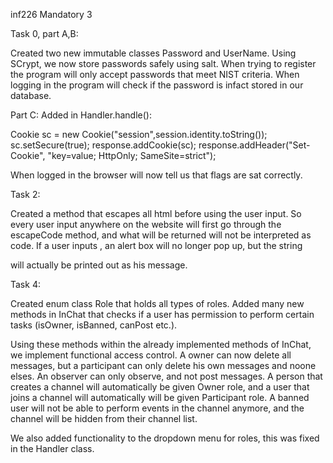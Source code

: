 inf226 Mandatory 3

Task 0, part A,B:

Created two new immutable classes Password and UserName. Using SCrypt, we now store passwords safely using salt.
When trying to register the program will only accept passwords that meet NIST criteria. When logging in the program
will check if the password is infact stored in our database. 

Part C:
Added in Handler.handle():

Cookie sc = new Cookie("session",session.identity.toString());
sc.setSecure(true);
response.addCookie(sc);
response.addHeader("Set-Cookie", "key=value; HttpOnly; SameSite=strict");

When logged in the browser will now tell us that flags are sat correctly.


Task 2:

Created a method that escapes all html before using the user input. So every user input anywhere on the website will 
first go through the escapeCode method, and what will be returned will not be interpreted as code.
If a user inputs <script>alert("Hello")</script>, an alert box will no longer pop up, but the string 
<script>alert("Hello")</script> will actually be printed out as his message.

Task 4:

Created enum class Role that holds all types of roles. Added many new methods in InChat that checks if a user has
permission to perform certain tasks (isOwner, isBanned, canPost etc.). 

Using these methods within the already implemented methods of InChat, we implement functional access control. A owner can now delete all messages, but a
participant can only delete his own messages and noone elses. An observer can only observe, and not post messages.
A person that creates a channel will automatically be given Owner role, and a user that joins a channel will 
automatically will be given Participant role. A banned user will not be able to perform events in the channel anymore,
and the channel will be hidden from their channel list.

We also added functionality to the dropdown menu for roles, this was fixed in the Handler class.